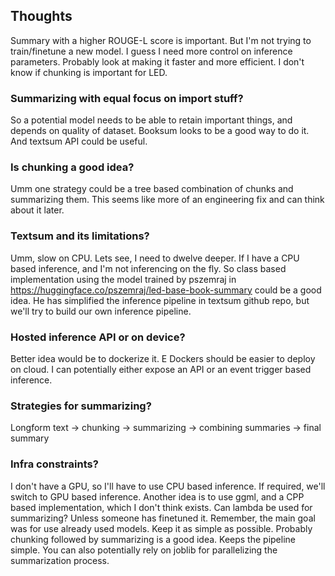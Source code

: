## Thoughts
Summary with a higher ROUGE-L score is important. But I'm not trying to train/finetune a new model.
I guess I need more control on inference parameters. Probably look at making it faster and more efficient.
I don't know if chunking is important for LED.

### Summarizing with equal focus on import stuff?
So a potential model needs to be able to retain important things, and depends on quality of dataset. Booksum 
looks to be a good way to do it. And textsum API could be useful. 

### Is chunking a good idea?
Umm one strategy could be a tree based combination of chunks and summarizing them. 
This seems like more of an engineering fix and can think about it later.

### Textsum and its limitations?
Umm, slow on CPU. Lets see, I need to dwelve deeper. If I have a CPU based inference, and I'm not inferencing on the fly. 
So class based implementation using the model trained by pszemraj in https://huggingface.co/pszemraj/led-base-book-summary 
could be a good idea. He has simplified the inference pipeline in textsum github repo, but we'll try to build our own
inference pipeline.

### Hosted inference API or on device?
Better idea would be to dockerize it. E
Dockers should be easier to deploy on cloud. I can potentially either expose an API or an event trigger based inference.

### Strategies for summarizing?

Longform text -> chunking -> summarizing -> combining summaries -> final summary

### Infra constraints?
I don't have a GPU, so I'll have to use CPU based inference. If required, we'll switch to GPU based inference.
Another idea is to use ggml, and a CPP based implementation, which I don't think exists. 
Can lambda be used for summarizing? Unless someone has finetuned it. 
Remember, the main goal was for use already used models. Keep it as simple as possible.
Probably chunking followed by summarizing is a good idea. Keeps the pipeline simple.
You can also potentially rely on joblib for parallelizing the summarization process.